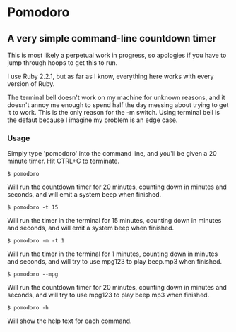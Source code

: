 # Pomodoro
## A very simple command-line countdown timer

This is most likely a perpetual work in progress, so apologies if you have to jump through hoops to get this to run.

I use Ruby 2.2.1, but as far as I know, everything here works with every version of Ruby.

The terminal bell doesn't work on my machine for unknown reasons, and it doesn't annoy me enough to spend half the day messing about trying to get it to work. This is the only reason for the -m switch. Using terminal bell is the defaut because I imagine my problem is an edge case.

### Usage

Simply type 'pomodoro' into the command line, and you'll be given a 20 minute timer. Hit CTRL+C to terminate.

    $ pomodoro

Will run the countdown timer for 20 minutes, counting down in minutes and seconds, and will emit a system beep when finished.

    $ pomodoro -t 15

Will run the timer in the terminal for 15 minutes, counting down in minutes and seconds, and will emit a system beep when finished.

    $ pomodoro -m -t 1

Will run the timer in the terminal for 1 minutes, counting down in minutes and seconds, and will try to use mpg123 to play beep.mp3 when finished.

    $ pomodoro --mpg
    
Will run the countdown timer for 20 minutes, counting down in minutes and seconds, and will try to use mpg123 to play beep.mp3 when finished.

    $ pomodoro -h

Will show the help text for each command.

